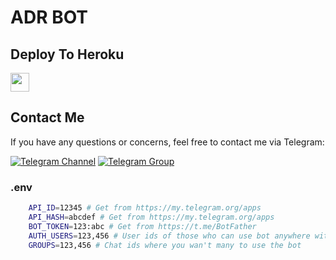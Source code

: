 # ADR BOT

## Deploy To Heroku

<a href="https://heroku.com/deploy?template=https://github.com/Adrenalinators/TXTLeechBot">
     <img height="30px" src="https://img.shields.io/badge/Deploy%20To%20Heroku-blueviolet?style=for-the-badge&logo=heroku">
  </a>

## Contact Me

If you have any questions or concerns, feel free to contact me via Telegram:

[![Telegram Channel](https://img.shields.io/badge/Join-Telegram%20Channel-red.svg?logo=Telegram)](https://telegram.dog/Adrenalinators)
[![Telegram Group](https://img.shields.io/badge/Join-Telegram%20Group-blue.svg?logo=telegram)](https://telegram.dog/Adrenalinators)

### .env
```sh
    API_ID=12345 # Get from https://my.telegram.org/apps
    API_HASH=abcdef # Get from https://my.telegram.org/apps
    BOT_TOKEN=123:abc # Get from https://t.me/BotFather
    AUTH_USERS=123,456 # User ids of those who can use bot anywhere without limit
    GROUPS=123,456 # Chat ids where you wan't many to use the bot
